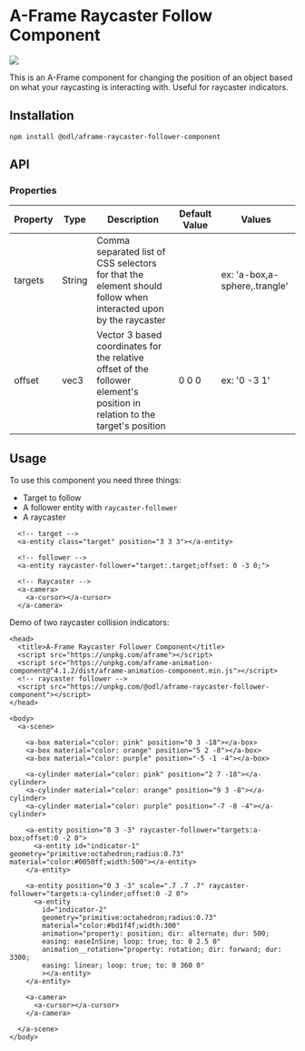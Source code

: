 # A-Frame Raycaster Follow Component

![](https://rawcdn.githack.com/EberlyODL/vr/af15ed8fc3e82376c1a2583ebbfccb9f0ffb5ffd/elements/aframe-raycaster-follower-component/assets/demo.gif)

This is an A-Frame component for changing the position of an object based on what your raycasting is interacting with.  Useful for raycaster indicators.

## Installation

```
npm install @odl/aframe-raycaster-follower-component
```

## API

### Properties
| Property  | Type | Description  | Default Value | Values  |
|-----------|------|--------------|---------------|---------|
| targets | String | Comma separated list of CSS selectors for that the element should follow when interacted upon by the raycaster | | ex: 'a-box,a-sphere,.trangle'
| offset | vec3 | Vector 3 based coordinates for the relative offset of the follower element's position in relation to the target's position | 0 0 0 | ex: '0 -3 1' |

## Usage

To use this component you need three things:

- Target to follow
- A follower entity with `raycaster-follower`
- A raycaster

```
  <!-- target -->
  <a-entity class="target" position="3 3 3"></a-entity>

  <!-- follower -->
  <a-entity raycaster-follower="target:.target;offset: 0 -3 0;">

  <!-- Raycaster -->
  <a-camera>
    <a-cursor></a-cursor>
  </a-camera>
```

Demo of two raycaster collision indicators:

```
<head>
  <title>A-Frame Raycaster Follower Component</title>
  <script src="https://unpkg.com/aframe"></script>
  <script src="https://unpkg.com/aframe-animation-component@^4.1.2/dist/aframe-animation-component.min.js"></script> 
  <!-- raycaster follower -->
  <script src="https://unpkg.com/@odl/aframe-raycaster-follower-component"></script>
</head>

<body>
  <a-scene>

    <a-box material="color: pink" position="0 3 -18"></a-box>
    <a-box material="color: orange" position="5 2 -8"></a-box>
    <a-box material="color: purple" position="-5 -1 -4"></a-box>

    <a-cylinder material="color: pink" position="2 7 -18"></a-cylinder>
    <a-cylinder material="color: orange" position="9 3 -8"></a-cylinder>
    <a-cylinder material="color: purple" position="-7 -8 -4"></a-cylinder>

    <a-entity position="0 3 -3" raycaster-follower="targets:a-box;offset:0 -2 0">
      <a-entity id="indicator-1" geometry="primitive:octahedron;radius:0.73" material="color:#0050ff;width:500"></a-entity>
    </a-entity>

    <a-entity position="0 3 -3" scale=".7 .7 .7" raycaster-follower="targets:a-cylinder;offset:0 -2 0">
      <a-entity
        id="indicator-2"
        geometry="primitive:octahedron;radius:0.73"
        material="color:#bd1f4f;width:300"
        animation="property: position; dir: alternate; dur: 500;
        easing: easeInSine; loop: true; to: 0 2.5 0"
        animation__rotation="property: rotation; dir: forward; dur: 3300;
        easing: linear; loop: true; to: 0 360 0"
        ></a-entity>
    </a-entity>

    <a-camera>
      <a-cursor></a-cursor>
    </a-camera>

  </a-scene>
</body>
```